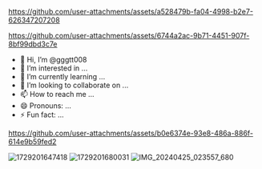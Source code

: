 

https://github.com/user-attachments/assets/a528479b-fa04-4998-b2e7-626347207208



https://github.com/user-attachments/assets/6744a2ac-9b71-4451-907f-8bf99dbd3c7e

- 👋 Hi, I’m @gggtt008
- 👀 I’m interested in ...
- 🌱 I’m currently learning ...
- 💞️ I’m looking to collaborate on ...
- 📫 How to reach me ...
- 😄 Pronouns: ...
- ⚡ Fun fact: ...

<!---
gggtt008/gggtt008 is a ✨ special ✨ repository because its `README.md` (this file) appears on your GitHub profile.
You can click the Preview link to take a look at your changes.
--->


https://github.com/user-attachments/assets/b0e6374e-93e8-486a-886f-614e9b59fed2

![1729201647418](https://github.com/user-attachments/assets/9247ca42-c27b-4d7e-9877-4135fcba72bf)
![1729201680031](https://github.com/user-attachments/assets/40f0c35c-6e7d-43d0-a49e-1e0f601dc017)
![IMG_20240425_023557_680](https://github.com/user-attachments/assets/8254133b-b0d1-44f9-95b9-55d5ac4e4d98)
